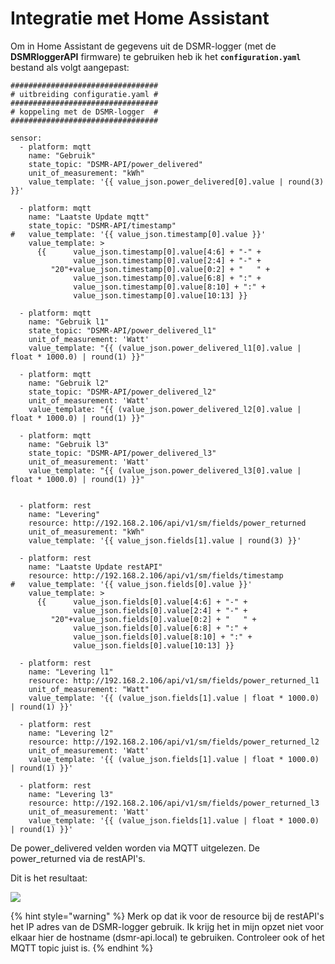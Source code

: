 # Integratie met Home Assistant

Om in Home Assistant de gegevens uit de DSMR-logger \(met de **DSMRloggerAPI** firmware\) te gebruiken heb ik het **`configuration.yaml`** bestand als volgt aangepast:

```text
#################################
# uitbreiding configuratie.yaml #
#################################
# koppeling met de DSMR-logger  #
#################################

sensor:
  - platform: mqtt
    name: "Gebruik"
    state_topic: "DSMR-API/power_delivered" 
    unit_of_measurement: "kWh"
    value_template: '{{ value_json.power_delivered[0].value | round(3) }}'

  - platform: mqtt
    name: "Laatste Update mqtt"
    state_topic: "DSMR-API/timestamp" 
#   value_template: '{{ value_json.timestamp[0].value }}'
    value_template: >
      {{      value_json.timestamp[0].value[4:6] + "-" + 
              value_json.timestamp[0].value[2:4] + "-" + 
         "20"+value_json.timestamp[0].value[0:2] + "   " + 
              value_json.timestamp[0].value[6:8] + ":" + 
              value_json.timestamp[0].value[8:10] + ":" + 
              value_json.timestamp[0].value[10:13] }}

  - platform: mqtt
    name: "Gebruik l1"
    state_topic: "DSMR-API/power_delivered_l1"
    unit_of_measurement: 'Watt'
    value_template: "{{ (value_json.power_delivered_l1[0].value | float * 1000.0) | round(1) }}"

  - platform: mqtt
    name: "Gebruik l2"
    state_topic: "DSMR-API/power_delivered_l2"
    unit_of_measurement: 'Watt'
    value_template: "{{ (value_json.power_delivered_l2[0].value | float * 1000.0) | round(1) }}"

  - platform: mqtt
    name: "Gebruik l3"
    state_topic: "DSMR-API/power_delivered_l3"
    unit_of_measurement: 'Watt'
    value_template: "{{ (value_json.power_delivered_l3[0].value | float * 1000.0) | round(1) }}"


  - platform: rest
    name: "Levering"
    resource: http://192.168.2.106/api/v1/sm/fields/power_returned
    unit_of_measurement: "kWh"
    value_template: '{{ value_json.fields[1].value | round(3) }}'

  - platform: rest
    name: "Laatste Update restAPI"
    resource: http://192.168.2.106/api/v1/sm/fields/timestamp
#   value_template: '{{ value_json.fields[0].value }}'
    value_template: >
      {{      value_json.fields[0].value[4:6] + "-" + 
              value_json.fields[0].value[2:4] + "-" + 
         "20"+value_json.fields[0].value[0:2] + "   " + 
              value_json.fields[0].value[6:8] + ":" + 
              value_json.fields[0].value[8:10] + ":" + 
              value_json.fields[0].value[10:13] }}

  - platform: rest
    name: "Levering l1"
    resource: http://192.168.2.106/api/v1/sm/fields/power_returned_l1
    unit_of_measurement: "Watt"
    value_template: '{{ (value_json.fields[1].value | float * 1000.0) | round(1) }}'

  - platform: rest
    name: "Levering l2"
    resource: http://192.168.2.106/api/v1/sm/fields/power_returned_l2
    unit_of_measurement: 'Watt'
    value_template: '{{ (value_json.fields[1].value | float * 1000.0) | round(1) }}'

  - platform: rest
    name: "Levering l3"
    resource: http://192.168.2.106/api/v1/sm/fields/power_returned_l3
    unit_of_measurement: 'Watt'
    value_template: '{{ (value_json.fields[1].value | float * 1000.0) | round(1) }}'

```

De power\_delivered velden worden via MQTT uitgelezen. De power\_returned via de restAPI's.

Dit is het resultaat:

![](.gitbook/assets/ha_integratie.png)

{% hint style="warning" %}
Merk op dat ik voor de resource bij de restAPI's het IP adres van de DSMR-logger gebruik. Ik krijg het in mijn opzet niet voor elkaar hier de hostname \(dsmr-api.local\) te gebruiken. Controleer ook of het MQTT topic juist is.
{% endhint %}


